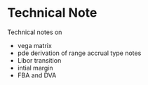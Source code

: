 # Technical Note
Technical notes on 
 - vega matrix
 - pde derivation of range accrual type notes
 - Libor transition
 - intial margin
 - FBA and DVA
